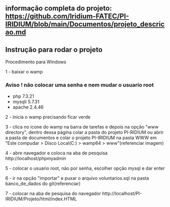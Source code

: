 ## informação completa do projeto: https://github.com/Iridium-FATEC/PI-IRIDIUM/blob/main/Documentos/projeto_descricao.md

## Instrução para rodar o projeto

Procedimento para Windows

1 - baixar o wamp 

### Aviso ! não colocar uma senha e nem mudar o usuario root
- php 7.3.21
- mysqli 5.7.31
- apache 2.4.46

2 - inicia o wamp precisando ficar verde

3 - clica no icone do wamp na barra de tarefas e depois na opção "www directory", dentro dessa página colar a pasta do projeto PI-RIDIUM ou abrir a pasta de documentos e colar o projeto PI-IRIDIUM na pasta WWW em "Este compudar > Disco Local(C:) > wamp64 > www"(referenciar imagem)

4 - abre navegador e coloca na aba de pesquisa http://localhost/phpmyadmin

5 - colocar o usuario root, não por senha, escolher opção mysql e dar enter

6 - ir na opção "importar" e puxar o arquivo voluntarios.sql na pasta banco_de_dados do git(referenciar)

7 - colocar na aba de pesquisa do navegador http://localhost/PI-IRIDIUM/Projeto/html/index.HTML






